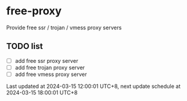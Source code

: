 
# free-proxy
Provide free ssr / trojan / vmess proxy servers


## TODO list
- [ ] add free ssr proxy server
- [ ] add free trojan proxy server
- [ ] add free vmess proxy server

Last updated at 2024-03-15 12:00:01 UTC+8, next update schedule at 2024-03-15 18:00:01 UTC+8

